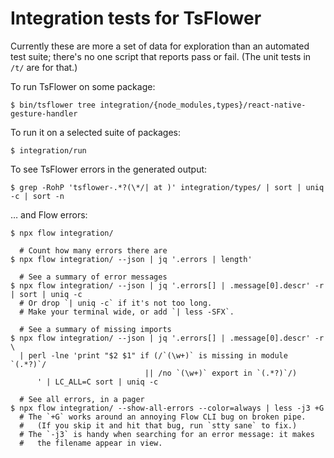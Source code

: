 # Integration tests for TsFlower

Currently these are more a set of data for exploration than an automated
test suite; there's no one script that reports pass or fail.  (The unit
tests in `/t/` are for that.)

To run TsFlower on some package:

    $ bin/tsflower tree integration/{node_modules,types}/react-native-gesture-handler

To run it on a selected suite of packages:

    $ integration/run

To see TsFlower errors in the generated output:

    $ grep -RohP 'tsflower-.*?(\*/| at )' integration/types/ | sort | uniq -c | sort -n

… and Flow errors:

    $ npx flow integration/

      # Count how many errors there are
    $ npx flow integration/ --json | jq '.errors | length'

      # See a summary of error messages
    $ npx flow integration/ --json | jq '.errors[] | .message[0].descr' -r | sort | uniq -c
      # Or drop `| uniq -c` if it's not too long.
      # Make your terminal wide, or add `| less -SFX`.

      # See a summary of missing imports
    $ npx flow integration/ --json | jq '.errors[] | .message[0].descr' -r \
      | perl -lne 'print "$2 $1" if (/`(\w+)` is missing in module `(.*?)`/
                                  || /no `(\w+)` export in `(.*?)`/)
          ' | LC_ALL=C sort | uniq -c

      # See all errors, in a pager
    $ npx flow integration/ --show-all-errors --color=always | less -j3 +G
      # The `+G` works around an annoying Flow CLI bug on broken pipe.
      #   (If you skip it and hit that bug, run `stty sane` to fix.)
      # The `-j3` is handy when searching for an error message: it makes
      #   the filename appear in view.
